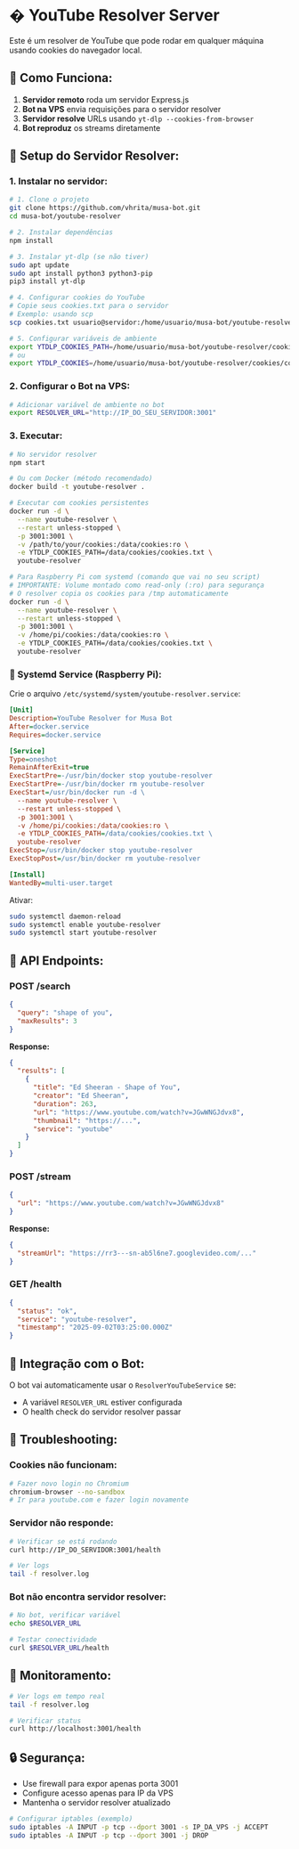 # � YouTube Resolver Server

Este é um resolver de YouTube que pode rodar em qualquer máquina usando cookies do navegador local.

## 🎯 **Como Funciona:**

1. **Servidor remoto** roda um servidor Express.js
2. **Bot na VPS** envia requisições para o servidor resolver
3. **Servidor resolve** URLs usando `yt-dlp --cookies-from-browser`
4. **Bot reproduz** os streams diretamente

## 🚀 **Setup do Servidor Resolver:**

### **1. Instalar no servidor:**

```bash
# 1. Clone o projeto
git clone https://github.com/vhrita/musa-bot.git
cd musa-bot/youtube-resolver

# 2. Instalar dependências
npm install

# 3. Instalar yt-dlp (se não tiver)
sudo apt update
sudo apt install python3 python3-pip
pip3 install yt-dlp

# 4. Configurar cookies do YouTube
# Copie seus cookies.txt para o servidor
# Exemplo: usando scp
scp cookies.txt usuario@servidor:/home/usuario/musa-bot/youtube-resolver/cookies/

# 5. Configurar variáveis de ambiente
export YTDLP_COOKIES_PATH=/home/usuario/musa-bot/youtube-resolver/cookies/cookies.txt
# ou
export YTDLP_COOKIES=/home/usuario/musa-bot/youtube-resolver/cookies/cookies.txt
```

### **2. Configurar o Bot na VPS:**

```bash
# Adicionar variável de ambiente no bot
export RESOLVER_URL="http://IP_DO_SEU_SERVIDOR:3001"
```

### **3. Executar:**

```bash
# No servidor resolver
npm start

# Ou com Docker (método recomendado)
docker build -t youtube-resolver .

# Executar com cookies persistentes
docker run -d \
  --name youtube-resolver \
  --restart unless-stopped \
  -p 3001:3001 \
  -v /path/to/your/cookies:/data/cookies:ro \
  -e YTDLP_COOKIES_PATH=/data/cookies/cookies.txt \
  youtube-resolver

# Para Raspberry Pi com systemd (comando que vai no seu script)
# IMPORTANTE: Volume montado como read-only (:ro) para segurança
# O resolver copia os cookies para /tmp automaticamente
docker run -d \
  --name youtube-resolver \
  --restart unless-stopped \
  -p 3001:3001 \
  -v /home/pi/cookies:/data/cookies:ro \
  -e YTDLP_COOKIES_PATH=/data/cookies/cookies.txt \
  youtube-resolver
```

### **🔄 Systemd Service (Raspberry Pi):**

Crie o arquivo `/etc/systemd/system/youtube-resolver.service`:

```ini
[Unit]
Description=YouTube Resolver for Musa Bot
After=docker.service
Requires=docker.service

[Service]
Type=oneshot
RemainAfterExit=true
ExecStartPre=-/usr/bin/docker stop youtube-resolver
ExecStartPre=-/usr/bin/docker rm youtube-resolver
ExecStart=/usr/bin/docker run -d \
  --name youtube-resolver \
  --restart unless-stopped \
  -p 3001:3001 \
  -v /home/pi/cookies:/data/cookies:ro \
  -e YTDLP_COOKIES_PATH=/data/cookies/cookies.txt \
  youtube-resolver
ExecStop=/usr/bin/docker stop youtube-resolver
ExecStopPost=/usr/bin/docker rm youtube-resolver

[Install]
WantedBy=multi-user.target
```

Ativar:
```bash
sudo systemctl daemon-reload
sudo systemctl enable youtube-resolver
sudo systemctl start youtube-resolver
```

## 🔧 **API Endpoints:**

### **POST /search**
```json
{
  "query": "shape of you",
  "maxResults": 3
}
```

**Response:**
```json
{
  "results": [
    {
      "title": "Ed Sheeran - Shape of You",
      "creator": "Ed Sheeran",
      "duration": 263,
      "url": "https://www.youtube.com/watch?v=JGwWNGJdvx8",
      "thumbnail": "https://...",
      "service": "youtube"
    }
  ]
}
```

### **POST /stream**
```json
{
  "url": "https://www.youtube.com/watch?v=JGwWNGJdvx8"
}
```

**Response:**
```json
{
  "streamUrl": "https://rr3---sn-ab5l6ne7.googlevideo.com/..."
}
```

### **GET /health**
```json
{
  "status": "ok",
  "service": "youtube-resolver",
  "timestamp": "2025-09-02T03:25:00.000Z"
}
```

## 🔄 **Integração com o Bot:**

O bot vai automaticamente usar o `ResolverYouTubeService` se:
- A variável `RESOLVER_URL` estiver configurada
- O health check do servidor resolver passar

## 🐛 **Troubleshooting:**

### **Cookies não funcionam:**
```bash
# Fazer novo login no Chromium
chromium-browser --no-sandbox
# Ir para youtube.com e fazer login novamente
```

### **Servidor não responde:**
```bash
# Verificar se está rodando
curl http://IP_DO_SERVIDOR:3001/health

# Ver logs
tail -f resolver.log
```

### **Bot não encontra servidor resolver:**
```bash
# No bot, verificar variável
echo $RESOLVER_URL

# Testar conectividade
curl $RESOLVER_URL/health
```

## 📱 **Monitoramento:**

```bash
# Ver logs em tempo real
tail -f resolver.log

# Verificar status
curl http://localhost:3001/health
```

## 🔒 **Segurança:**

- Use firewall para expor apenas porta 3001
- Configure acesso apenas para IP da VPS
- Mantenha o servidor resolver atualizado

```bash
# Configurar iptables (exemplo)
sudo iptables -A INPUT -p tcp --dport 3001 -s IP_DA_VPS -j ACCEPT
sudo iptables -A INPUT -p tcp --dport 3001 -j DROP
```
